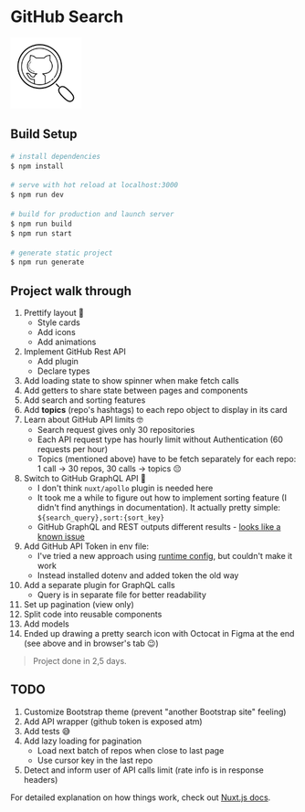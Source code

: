 # GitHub Search

<img src="./static/octocat-search.png" atl="octocat-search" wight="125" height="125" />

## Build Setup

```bash
# install dependencies
$ npm install

# serve with hot reload at localhost:3000
$ npm run dev

# build for production and launch server
$ npm run build
$ npm run start

# generate static project
$ npm run generate
```

## Project walk through

1. Prettify layout 🦄
   - Style cards
   - Add icons
   - Add animations
1. Implement GitHub Rest API
   - Add plugin
   - Declare types
1. Add loading state to show spinner when make fetch calls
1. Add getters to share state between pages and components
1. Add search and sorting features
1. Add **topics** (repo's hashtags) to each repo object to display in its card
1. Learn about GitHub API limits 🤓
   - Search request gives only 30 repositories
   - Each API request type has hourly limit without Authentication (60 requests per hour)
   - Topics (mentioned above) have to be fetch separately for each repo: 1 call -> 30 repos, 30 calls -> topics 😔
1. Switch to GitHub GraphQL API 🚀
   - I don't think `nuxt/apollo` plugin is needed here
   - It took me a while to figure out how to implement sorting feature (I didn't find anythings in documentation). It actually pretty simple: `${search_query},sort:{sort_key}`
   - GitHub GraphQL and REST outputs different results - [looks like a known issue](https://github.community/t/graphql-search-query-format/13784)
1. Add GitHub API Token in env file:
   - I've tried a new approach using [runtime config](https://nuxtjs.org/blog/moving-from-nuxtjs-dotenv-to-runtime-config), but couldn't make it work
   - Instead installed dotenv and added token the old way
1. Add a separate plugin for GraphQL calls
   - Query is in separate file for better readability
1. Set up pagination (view only)
1. Split code into reusable components
1. Add models
1. Ended up drawing a pretty search icon with Octocat in Figma at the end (see above and in browser's tab 😉)

> Project done in 2,5 days.

## TODO

1. Customize Bootstrap theme (prevent "another Bootstrap site" feeling)
1. Add API wrapper (github token is exposed atm)
1. Add tests 😅
1. Add lazy loading for pagination
   - Load next batch of repos when close to last page
   - Use cursor key in the last repo
1. Detect and inform user of API calls limit (rate info is in response headers)

For detailed explanation on how things work, check out [Nuxt.js docs](https://nuxtjs.org).
